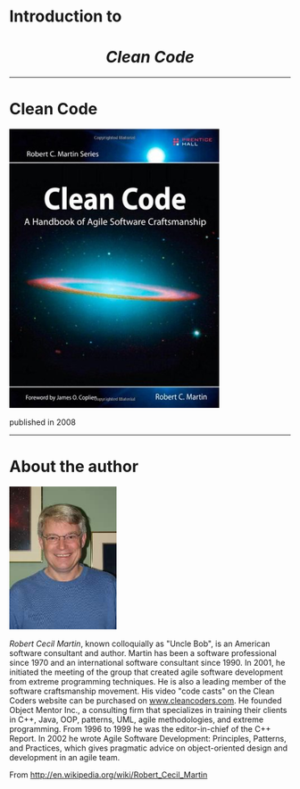 # Introduction to 

# <center> *Clean Code*</center>

---

# Clean Code

![](../pic/Clean_Code.jpg)

published in 2008

---



# About the author


![](../pic/Robert_C_Martin.jpg)

*Robert Cecil Martin*, known colloquially as "Uncle Bob", is an American software consultant and author. Martin has been a software professional since 1970 and an international software consultant since 1990. In 2001, he initiated the meeting of the group that created agile software development from extreme programming techniques. He is also a leading member of the software craftsmanship movement. His video "code casts" on the Clean Coders website can be purchased on www.cleancoders.com. He founded Object Mentor Inc., a consulting firm that specializes in training their clients in C++, Java, OOP, patterns, UML, agile methodologies, and extreme programming. From 1996 to 1999 he was the editor-in-chief of the C++ Report. In 2002 he wrote Agile Software Development: Principles, Patterns, and Practices, which gives pragmatic advice on object-oriented design and development in an agile team.



From <http://en.wikipedia.org/wiki/Robert_Cecil_Martin>

